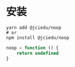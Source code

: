 # 安装

```shell
yarn add @jciedu/noop
# or
npm install @jciedu/noop
```

```javascript
noop = function () {
    return undefined
}
```
